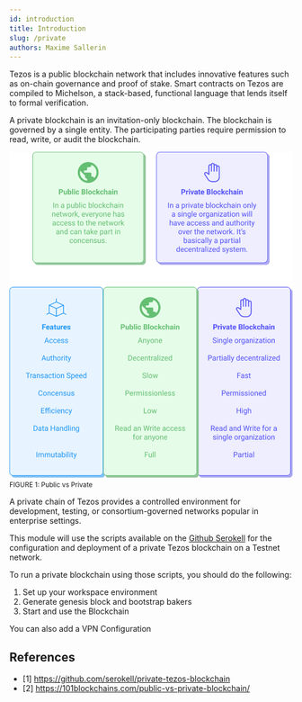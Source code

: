 ```yaml
---
id: introduction
title: Introduction
slug: /private
authors: Maxime Sallerin
---
```


Tezos is a public blockchain network that includes innovative features such as on-chain governance and proof of stake. Smart contracts on Tezos are compiled to Michelson, a stack-based, functional language that lends itself to formal verification.

A private blockchain is an invitation-only blockchain. The blockchain is governed by a single entity. The participating parties require permission to read, write, or audit the blockchain.

![](../../static/img/private/public_vs_private.svg)
<small className="figure">FIGURE 1: Public vs Private</small>

A private chain of Tezos provides a controlled environment for development, testing, or consortium-governed networks popular in enterprise settings.

This module will use the scripts available on the [Github Serokell](https://github.com/serokell/private-tezos-blockchain) for the configuration and deployment of a private Tezos blockchain on a Testnet network.

To run a private blockchain using those scripts, you should do the following:

1. Set up your workspace environment
2. Generate genesis block and bootstrap bakers
3. Start and use the Blockchain

You can also add a VPN Configuration

## References

- [1] https://github.com/serokell/private-tezos-blockchain
- [2] https://101blockchains.com/public-vs-private-blockchain/

